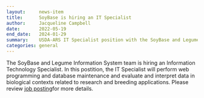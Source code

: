 ```yaml
---
layout:     news-item
title:      SoyBase is hiring an IT Specialist
author:     Jacqueline Campbell
date:       2022-05-19
end_date:   2024-01-29
summary:    USDA-ARS IT Specialist position with the SoyBase and Legume Information System team 
categories: general
---
```

The SoyBase and Legume Information System team is hiring an Information Technology Specialist. In this postition, the IT Specialist will perform web programming and database maintenance and evaluate and interpret data in biological contexts related to research and breeding applications. Please review [job posting](https://www.usajobs.gov/job/652664100)for more details.
